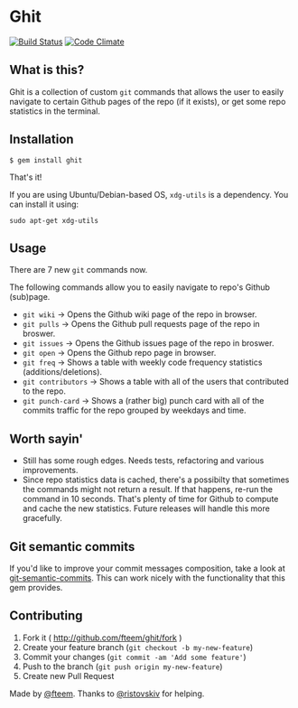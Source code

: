 Ghit
=============
[![Build Status](https://travis-ci.org/fteem/ghit.svg?branch=master)](https://travis-ci.org/fteem/ghit)
[![Code Climate](https://codeclimate.com/github/fteem/ghit/badges/gpa.svg)](https://codeclimate.com/github/fteem/ghit)

## What is this?

Ghit is a collection of custom ```git``` commands that allows the user to easily navigate to
certain Github pages of the repo (if it exists), or get some repo statistics in the terminal.

## Installation

    $ gem install ghit

That's it!

If you are using Ubuntu/Debian-based OS, ```xdg-utils``` is a dependency. You can install it using:

```sudo apt-get xdg-utils```

## Usage

There are 7 new ```git``` commands now.

The following commands allow you to easily navigate to repo's Github (sub)page.

* ```git wiki```    -> Opens the Github wiki page of the repo in browser.
* ```git pulls```   -> Opens the Github pull requests page of the repo in broswer.
* ```git issues```  -> Opens the Github issues page of the repo in broswer.
* ```git open```    -> Opens the Github repo page in browser.
* ```git freq```    -> Shows a table with weekly code frequency statistics (additions/deletions).
* ```git contributors``` -> Shows a table with all of the users that contributed to the repo.
* ```git punch-card``` -> Shows a (rather big) punch card with all of the commits traffic for the repo grouped by weekdays and time.

## Worth sayin'
* Still has some rough edges. Needs tests, refactoring and various improvements.
* Since repo statistics data is cached, there's a possibilty that sometimes the commands might not return a result. If that happens, re-run the command in 10 seconds. That's plenty of time for Github to compute and cache the new statistics. Future releases will handle this more gracefully.

## Git semantic commits
If you'd like to improve your commit messages composition, take a look at [git-semantic-commits](https://github.com/fteem/git-semantic-commits). This can work nicely with the functionality that this gem provides.

## Contributing

1. Fork it ( http://github.com/fteem/ghit/fork )
2. Create your feature branch (`git checkout -b my-new-feature`)
3. Commit your changes (`git commit -am 'Add some feature'`)
4. Push to the branch (`git push origin my-new-feature`)
5. Create new Pull Request

Made by [@fteem](http://github.com/fteem). Thanks to [@ristovskiv](http://github.com/ristovskiv) for helping.
